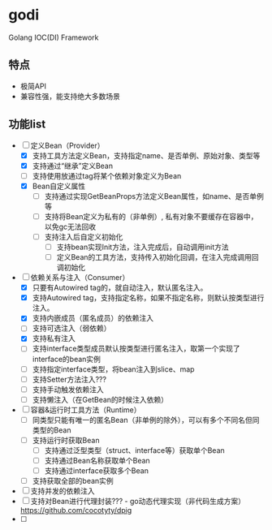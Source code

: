 # godi

Golang  IOC(DI) Framework

## 特点

- 极简API
- 兼容性强，能支持绝大多数场景

## 功能list
- [ ] 定义Bean（Provider）
  - [x] 支持工具方法定义Bean，支持指定name、是否单例、原始对象、类型等
  - [x] 支持通过“继承”定义Bean
  - [ ] 支持使用放通过tag将某个依赖对象定义为Bean
  - [x] Bean自定义属性
    - [ ] 支持通过实现GetBeanProps方法定义Bean属性，如name、是否单例等
    - [ ] 支持将Bean定义为私有的（非单例）, 私有对象不要缓存在容器中，以免gc无法回收
    - [ ] 支持注入后自定义初始化
      - [ ] 支持bean实现Init方法，注入完成后，自动调用init方法
      - [ ] 定义Bean的工具方法，支持传入初始化回调，在注入完成调用回调初始化
- [ ] 依赖关系与注入（Consumer）
  - [x] 只要有Autowired tag的，就自动注入，默认匿名注入。
  - [x] 支持Autowired tag，支持指定名称，如果不指定名称，则默认按类型进行注入。
  - [x] 支持内嵌成员（匿名成员）的依赖注入
  - [ ] 支持可选注入（弱依赖）
  - [x] 支持私有注入
  - [ ] 支持interface类型成员默认按类型进行匿名注入，取第一个实现了interface的bean实例
  - [ ] 支持指定interface类型，将bean注入到slice、map
  - [ ] 支持Setter方法注入???
  - [ ] 支持手动触发依赖注入
  - [ ] 支持懒注入（在GetBean的时候注入依赖）
- [ ] 容器&运行时工具方法（Runtime）
  - [ ] 同类型只能有唯一的匿名Bean（非单例的除外），可以有多个不同名但同类型的Bean
  - [ ] 支持运行时获取Bean
    - [ ] 支持通过泛型类型（struct、interface等）获取单个Bean
    - [ ] 支持通过Bean名称获取单个Bean
    - [ ] 支持通过interface获取多个Bean
  - [ ] 支持获取全部的bean实例
- [ ] 支持并发的依赖注入
- [ ] 支持对Bean进行代理封装??? - go动态代理实现（非代码生成方案） https://github.com/cocotyty/dpig
- [ ] 